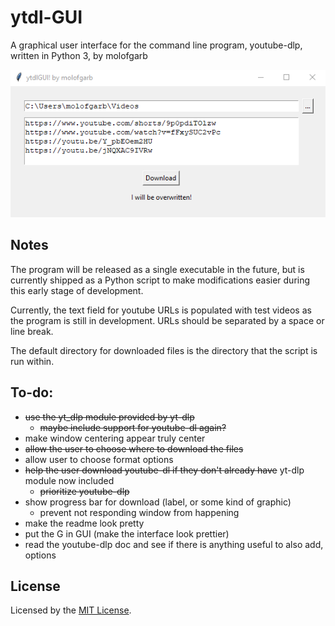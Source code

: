 # ytdl-GUI
A graphical user interface for the command line program, youtube-dlp, written in Python 3, by molofgarb

![ytdl-GUI](https://github.com/molofgarb/ytdl-GUI/blob/main/.github/banner.png)

## Notes
The program will be released as a single executable in the future, but is currently shipped as a Python script
to make modifications easier during this early stage of development.

Currently, the text field for youtube URLs is populated with test videos as the program is still in development. 
URLs should be separated by a space or line break.

The default directory for downloaded files is the directory that the script is run within.

## To-do:
- ~~use the yt_dlp module provided by yt-dlp~~
    - ~~maybe include support for youtube-dl again?~~
- make window centering appear truly center
- ~~allow the user to choose where to download the files~~
- allow user to choose format options
- ~~help the user download youtube-dl if they don't already have~~ yt-dlp module now included
    - ~~prioritize youtube-dlp~~
- show progress bar for download (label, or some kind of graphic)
    - prevent not responding window from happening
- make the readme look pretty
- put the G in GUI (make the interface look prettier)
- read the youtube-dlp doc and see if there is anything useful to also add, options

## License

Licensed by the [MIT License](https://github.com/molofgarb/ytdl-GUI/blob/main/LICENSE).
